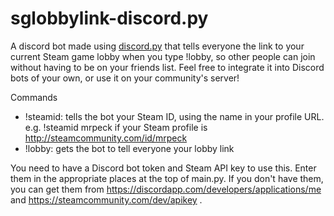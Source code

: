 # sglobbylink-discord.py
A discord bot made using [discord.py](https://github.com/Rapptz/discord.py) that tells everyone the link to your current Steam game lobby when you type !lobby, so other people can join without having to be on your friends list. Feel free to integrate it into Discord bots of your own, or use it on your community's server!

Commands

- !steamid: tells the bot your Steam ID, using the name in your profile URL. e.g. !steamid mrpeck if your Steam profile is http://steamcommunity.com/id/mrpeck
- !lobby: gets the bot to tell everyone your lobby link

You need to have a Discord bot token and Steam API key to use this. Enter them in the appropriate places at the top of main.py. If you don't have them, you can get them from https://discordapp.com/developers/applications/me and https://steamcommunity.com/dev/apikey .
